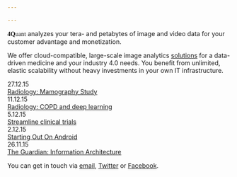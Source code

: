 ```yaml
---

---
```


<span style="font-family: 'Source Sans Pro'"><strong>4Q</strong>uant</span> analyzes your tera- and petabytes of image and video data for your customer advantage and monetization.

We offer cloud-compatible, large-scale image analytics [solutions](solutions.html) for a data-driven medicine and your industry 4.0 needs. You benefit from unlimited, elastic scalability without heavy investments in your own IT infrastructure.

<div class="table">
    <div class="row">
        <div class="cell caption">
            27.12.15
        </div>
        <div class="cell">
            <a href="#">Radiology: Mamography Study</a>
        </div>
    </div>
    <div class="row">
        <div class="cell caption">
            11.12.15
        </div>
        <div class="cell">
            <a href="#">Radiology: COPD and deep learning</a>
        </div>
    </div>
    <div class="row">
        <div class="cell caption">
            5.12.15
        </div>
        <div class="cell">
            <a href="#">Streamline clinical trials</a>
        </div>
    </div>
    <div class="row">
        <div class="cell caption">
            2.12.15
        </div>
        <div class="cell">
            <a href="#">Starting Out On Android</a>
        </div>
    </div>
    <div class="row">
        <div class="cell caption">
            26.11.15
        </div>
        <div class="cell">
            <a href="#">The Guardian: Information Architecture</a>
        </div>
    </div>
</div>


You can get in touch via [email](), [Twitter]() or [Facebook]().
